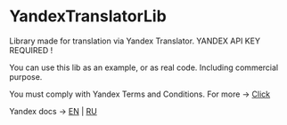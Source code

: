 # YandexTranslatorLib
Library made for translation via Yandex Translator. YANDEX API KEY REQUIRED !

You can use this lib as an example, or as real code. Including commercial purpose. 

You must comply with Yandex Terms and Conditions. For more -> [Click](https://console.cloud.yandex.ru/)

Yandex docs ->  [EN](https://cloud.yandex.ru/en/docs/translate/operations/?from=int-console-empty-state) | [RU](https://cloud.yandex.ru/ru/docs/translate/operations/?from=int-console-empty-state)
